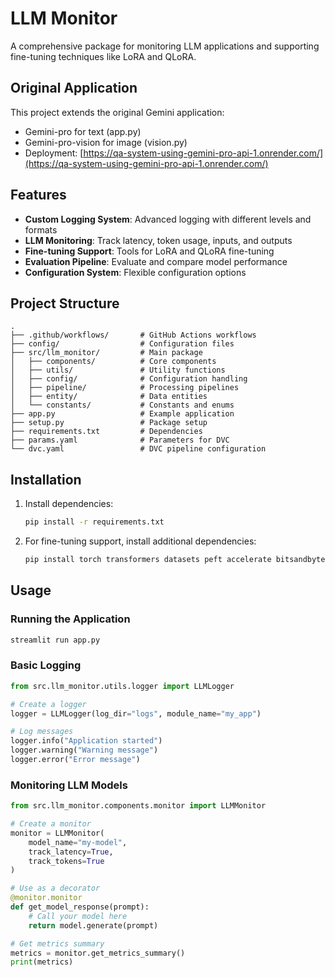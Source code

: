 # LLM Monitor

A comprehensive package for monitoring LLM applications and supporting fine-tuning techniques like LoRA and QLoRA.

## Original Application

This project extends the original Gemini application:

- Gemini-pro for text (app.py)
- Gemini-pro-vision for image (vision.py)
- Deployment: [https://qa-system-using-gemini-pro-api-1.onrender.com/](https://qa-system-using-gemini-pro-api-1.onrender.com/)

## Features

- **Custom Logging System**: Advanced logging with different levels and formats
- **LLM Monitoring**: Track latency, token usage, inputs, and outputs
- **Fine-tuning Support**: Tools for LoRA and QLoRA fine-tuning
- **Evaluation Pipeline**: Evaluate and compare model performance
- **Configuration System**: Flexible configuration options

## Project Structure

```plaintext
.
├── .github/workflows/       # GitHub Actions workflows
├── config/                  # Configuration files
├── src/llm_monitor/         # Main package
│   ├── components/          # Core components
│   ├── utils/               # Utility functions
│   ├── config/              # Configuration handling
│   ├── pipeline/            # Processing pipelines
│   ├── entity/              # Data entities
│   └── constants/           # Constants and enums
├── app.py                   # Example application
├── setup.py                 # Package setup
├── requirements.txt         # Dependencies
├── params.yaml              # Parameters for DVC
└── dvc.yaml                 # DVC pipeline configuration
```

## Installation

1. Install dependencies:

   ```bash
   pip install -r requirements.txt
   ```

2. For fine-tuning support, install additional dependencies:

   ```bash
   pip install torch transformers datasets peft accelerate bitsandbytes tensorboard
   ```

## Usage

### Running the Application

```bash
streamlit run app.py
```

### Basic Logging

```python
from src.llm_monitor.utils.logger import LLMLogger

# Create a logger
logger = LLMLogger(log_dir="logs", module_name="my_app")

# Log messages
logger.info("Application started")
logger.warning("Warning message")
logger.error("Error message")
```

### Monitoring LLM Models

```python
from src.llm_monitor.components.monitor import LLMMonitor

# Create a monitor
monitor = LLMMonitor(
    model_name="my-model",
    track_latency=True,
    track_tokens=True
)

# Use as a decorator
@monitor.monitor
def get_model_response(prompt):
    # Call your model here
    return model.generate(prompt)

# Get metrics summary
metrics = monitor.get_metrics_summary()
print(metrics)
```
